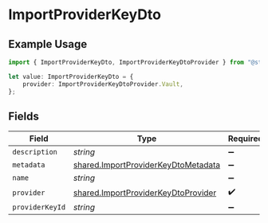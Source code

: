 # ImportProviderKeyDto

## Example Usage

```typescript
import { ImportProviderKeyDto, ImportProviderKeyDtoProvider } from "@starton/sdk/sdk/models/shared";

let value: ImportProviderKeyDto = {
    provider: ImportProviderKeyDtoProvider.Vault,
};
```

## Fields

| Field                                                                                             | Type                                                                                              | Required                                                                                          | Description                                                                                       |
| ------------------------------------------------------------------------------------------------- | ------------------------------------------------------------------------------------------------- | ------------------------------------------------------------------------------------------------- | ------------------------------------------------------------------------------------------------- |
| `description`                                                                                     | *string*                                                                                          | :heavy_minus_sign:                                                                                | N/A                                                                                               |
| `metadata`                                                                                        | [shared.ImportProviderKeyDtoMetadata](../../../sdk/models/shared/importproviderkeydtometadata.md) | :heavy_minus_sign:                                                                                | N/A                                                                                               |
| `name`                                                                                            | *string*                                                                                          | :heavy_minus_sign:                                                                                | N/A                                                                                               |
| `provider`                                                                                        | [shared.ImportProviderKeyDtoProvider](../../../sdk/models/shared/importproviderkeydtoprovider.md) | :heavy_check_mark:                                                                                | N/A                                                                                               |
| `providerKeyId`                                                                                   | *string*                                                                                          | :heavy_minus_sign:                                                                                | N/A                                                                                               |